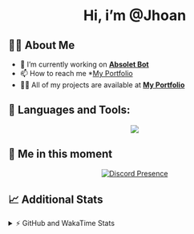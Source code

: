 <h1 align="center">Hi, i’m @Jhoan</h1>

## 🙋‍♂️ About Me

- 🔭 I’m currently working on **[Absolet Bot](https://strider.cloud)**
- 📫 How to reach me *[My Portfolio](https://jhoan.me/contact)
- 👨‍💻 All of my projects are available at **[My Portfolio](https://jhoan.me)**

## 🚀 Languages and Tools:
<p align="center">
  <a href="https://skillicons.dev">
    <img src="https://skillicons.dev/icons?i=js,ts,html,css,bootstrap,nodejs,express,vscode,neovim,vim,atom,cloudflare,git,github,discord,bots,linux,mongodb,nginx,redis,wordpress,heroku&perline=11" />
  </a>
</p>
  
## 👤 Me in this moment
<p align="center">
    <a href="https://discord.com/users/612460795124776960" target="_blank" rel="nofollow">
        <img src="https://lanyard-profile-readme.vercel.app/api/612460795124776960?idleMessage=Probably%20coding%20Absolet..." alt="Discord Presence" align="center">
    </a>
</p>

## 📈 Additional Stats
<details>
    <summary>⚡ GitHub and WakaTime Stats</summary>
    <br/>

<!--START_SECTION:waka-->
![Code Time](http://img.shields.io/badge/Code%20Time-480%20hrs%2051%20mins-blue)

**🐱 My GitHub Data** 

> 🏆 1,023 Contributions in the Year 2022
 > 
> 📦 168.8 kB Used in GitHub's Storage 
 > 
> 💼 Opted to Hire
 > 
> 📜 4 Public Repositories 
 > 
> 🔑 36 Private Repositories  
 > 
**I'm an Early 🐤** 

```text
🌞 Morning    84 commits     ██░░░░░░░░░░░░░░░░░░░░░░░   10.73% 
🌆 Daytime    347 commits    ███████████░░░░░░░░░░░░░░   44.32% 
🌃 Evening    316 commits    ██████████░░░░░░░░░░░░░░░   40.36% 
🌙 Night      36 commits     █░░░░░░░░░░░░░░░░░░░░░░░░   4.6%

```
📅 **I'm Most Productive on Saturday** 

```text
Monday       114 commits    ███░░░░░░░░░░░░░░░░░░░░░░   14.56% 
Tuesday      129 commits    ████░░░░░░░░░░░░░░░░░░░░░   16.48% 
Wednesday    135 commits    ████░░░░░░░░░░░░░░░░░░░░░   17.24% 
Thursday     76 commits     ██░░░░░░░░░░░░░░░░░░░░░░░   9.71% 
Friday       109 commits    ███░░░░░░░░░░░░░░░░░░░░░░   13.92% 
Saturday     152 commits    ████░░░░░░░░░░░░░░░░░░░░░   19.41% 
Sunday       68 commits     ██░░░░░░░░░░░░░░░░░░░░░░░   8.68%

```


📊 **This Week I Spent My Time On** 

```text
⌚︎ Time Zone: America/Bogota

💬 Programming Languages: 
JavaScript               6 hrs 44 mins       █████████████████████░░░░   86.23% 
TypeScript               27 mins             █░░░░░░░░░░░░░░░░░░░░░░░░   5.84% 
YAML                     18 mins             █░░░░░░░░░░░░░░░░░░░░░░░░   4.01% 
JSON                     11 mins             ░░░░░░░░░░░░░░░░░░░░░░░░░   2.47% 
HTML                     5 mins              ░░░░░░░░░░░░░░░░░░░░░░░░░   1.24%

🔥 Editors: 
VS Code                  7 hrs 49 mins       █████████████████████████   100.0%

🐱‍💻 Projects: 
Absolet-Bot              6 hrs 54 mins       ██████████████████████░░░   88.2% 
aoc-native               24 mins             █░░░░░░░░░░░░░░░░░░░░░░░░   5.23% 
strider-builder          21 mins             █░░░░░░░░░░░░░░░░░░░░░░░░   4.57% 
Absolet-Bot-2.9          5 mins              ░░░░░░░░░░░░░░░░░░░░░░░░░   1.08% 
Strider-System-bot-2.0   4 mins              ░░░░░░░░░░░░░░░░░░░░░░░░░   0.93%

💻 Operating System: 
Linux                    7 hrs 49 mins       █████████████████████████   100.0%

```

**I Mostly Code in JavaScript** 

```text
JavaScript               16 repos            ████████████████░░░░░░░░░   64.0% 
Java                     3 repos             ███░░░░░░░░░░░░░░░░░░░░░░   12.0% 
TypeScript               3 repos             ███░░░░░░░░░░░░░░░░░░░░░░   12.0% 
Shell                    1 repo              █░░░░░░░░░░░░░░░░░░░░░░░░   4.0% 
CSS                      1 repo              █░░░░░░░░░░░░░░░░░░░░░░░░   4.0%

```



 Last Updated on 10/11/2022 22:14:12 UTC
<!--END_SECTION:waka-->
</details>
